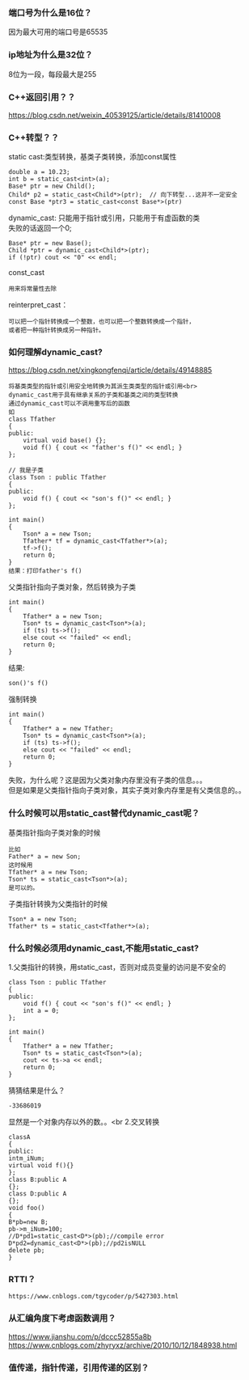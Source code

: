 ### 端口号为什么是16位？
因为最大可用的端口号是65535

### ip地址为什么是32位？
8位为一段，每段最大是255

### C++返回引用？？
https://blog.csdn.net/weixin_40539125/article/details/81410008

### C++转型？？
static cast:类型转换，基类子类转换，添加const属性
```
double a = 10.23;
int b = static_cast<int>(a);
Base* ptr = new Child();
Child* p2 = static_cast<Child*>(ptr);  // 向下转型...这并不一定安全
const Base *ptr3 = static_cast<const Base*>(ptr)
```
dynamic_cast:
只能用于指针或引用，只能用于有虚函数的类<br>
失败的话返回一个0;
```
Base* ptr = new Base();
Child *ptr = dynamic_cast<Child*>(ptr);
if (!ptr) cout << "0" << endl;
```
const_cast
```
用来将常量性去除
```

reinterpret_cast：
```
可以把一个指针转换成一个整数，也可以把一个整数转换成一个指针，
或者把一种指针转换成另一种指针。
```

### 如何理解dynamic_cast?
https://blog.csdn.net/xingkongfenqi/article/details/49148885
```
将基类类型的指针或引用安全地转换为其派生类类型的指针或引用<br>
dynamic_cast用于具有继承关系的子类和基类之间的类型转换
通过dynamic_cast可以不调用重写后的函数
如
class Tfather
{
public:
	virtual void base() {};
	void f() { cout << "father's f()" << endl; }
};

// 我是子类
class Tson : public Tfather
{
public:
	void f() { cout << "son's f()" << endl; }
};

int main()
{
	Tson* a = new Tson;
	Tfather* tf = dynamic_cast<Tfather*>(a);
	tf->f();
	return 0;
}
结果：打印father's f()
```
父类指针指向子类对象，然后转换为子类
```
int main()
{
	Tfather* a = new Tson;
	Tson* ts = dynamic_cast<Tson*>(a);
	if (ts) ts->f();
	else cout << "failed" << endl;
	return 0;
}
```
结果:
```
son()'s f()
```
强制转换
```
int main()
{
	Tfather* a = new Tfather;
	Tson* ts = dynamic_cast<Tson*>(a);
	if (ts) ts->f();
	else cout << "failed" << endl;
	return 0;
}
```
失败，为什么呢？这是因为父类对象内存里没有子类的信息。。。<br>
但是如果是父类指针指向子类对象，其实子类对象内存里是有父类信息的。。

### 什么时候可以用static_cast替代dynamic_cast呢？
基类指针指向子类对象的时候
```
比如
Father* a = new Son;
这时候用
Tfather* a = new Tson;
Tson* ts = static_cast<Tson*>(a);
是可以的。
```
子类指针转换为父类指针的时候
```
Tson* a = new Tson;
Tfather* ts = static_cast<Tfather*>(a);
```

### 什么时候必须用dynamic_cast,不能用static_cast?
1.父类指针的转换，用static_cast，否则对成员变量的访问是不安全的
```
class Tson : public Tfather
{
public:
	void f() { cout << "son's f()" << endl; }
	int a = 0;
};

int main()
{
	Tfather* a = new Tfather;
	Tson* ts = static_cast<Tson*>(a);
	cout << ts->a << endl;
	return 0;
}
```
猜猜结果是什么？
```
-33686019
```
显然是一个对象内存以外的数。。<br
2.交叉转换
```
classA
{
public:
intm_iNum;
virtual void f(){}
};
class B:public A
{};
class D:public A
{};
void foo()
{
B*pb=new B;
pb->m_iNum=100;
//D*pd1=static_cast<D*>(pb);//compile error
D*pd2=dynamic_cast<D*>(pb);//pd2isNULL
delete pb;
}
```

### RTTI？
```
https://www.cnblogs.com/tgycoder/p/5427303.html
```

### 从汇编角度下考虑函数调用？
https://www.jianshu.com/p/dccc52855a8b
https://www.cnblogs.com/zhyryxz/archive/2010/10/12/1848938.html

### 值传递，指针传递，引用传递的区别？
